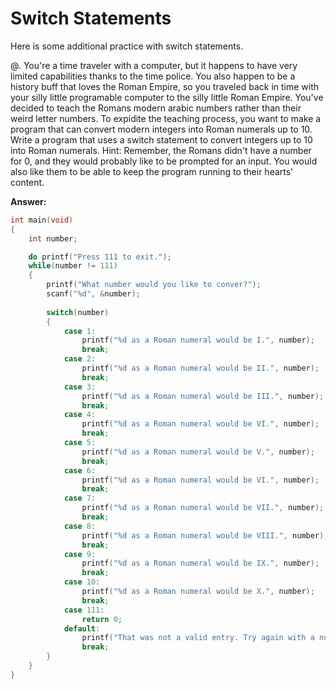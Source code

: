 # Switch Statements

Here is some additional practice with switch statements. 

@. You're a time traveler with a computer, but it happens to have very limited capabilities thanks to the time police. You also happen to be a history buff that loves the Roman Empire, so you traveled back in time with your silly little programable computer to the silly little Roman Empire. You've decided to teach the Romans modern arabic numbers rather than their weird letter numbers. To expidite the teaching process, you want to make a program that can convert modern integers into Roman numerals up to 10. Write a program that uses a switch statement to convert integers up to 10 into Roman numerals. Hint: Remember, the Romans didn't have a number for 0, and they would probably like to be prompted for an input. You would also like them to be able to keep the program running to their hearts' content. 

**Answer:**

``` c
int main(void)
{
	int number;

	do printf("Press 111 to exit.");
	while(number != 111)
	{
		printf("What number would you like to conver?");
		scanf("%d", &number);
		
		switch(number)
		{
			case 1:
				printf("%d as a Roman numeral would be I.", number);	
				break;
			case 2:
				printf("%d as a Roman numeral would be II.", number);
				break;
			case 3:
				printf("%d as a Roman numeral would be III.", number);
				break;
			case 4:
				printf("%d as a Roman numeral would be VI.", number);
				break;
			case 5:
				printf("%d as a Roman numeral would be V.", number);		
				break;
			case 6:
				printf("%d as a Roman numeral would be VI.", number);		
				break;
			case 7:
				printf("%d as a Roman numeral would be VII.", number);		
				break;
			case 8:
				printf("%d as a Roman numeral would be VIII.", number);		
				break;
			case 9:
				printf("%d as a Roman numeral would be IX.", number);		
				break;
			case 10:
				printf("%d as a Roman numeral would be X.", number);		
				break;
			case 111:
				return 0;
			default:
				printf("That was not a valid entry. Try again with a number between 1 and 10, or the exit value.");
				break;
		}
	}
}

```